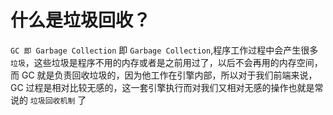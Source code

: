 # 什么是垃圾回收？
`GC 即 Garbage Collection` 即 `Garbage Collection`,程序工作过程中会产生很多 `垃圾`，这些垃圾是程序不用的内存或者是之前用过了，以后不会再用的内存空间，而 GC 就是负责回收垃圾的，因为他工作在引擎内部，所以对于我们前端来说，GC 过程是相对比较无感的，这一套引擎执行而对我们又相对无感的操作也就是常说的 `垃圾回收机制` 了

